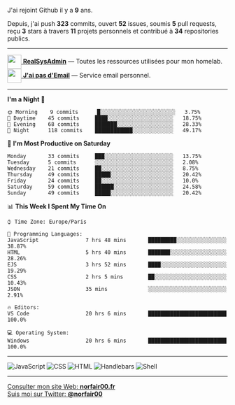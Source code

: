 J'ai rejoint Github il y a **9** ans.

Depuis, j'ai push **323** commits, ouvert **52** issues, soumis **5** pull requests, reçu **3** stars à travers **11** projets personnels et contribué à **34** repositories publics.

---

[<img src="https://avatars2.githubusercontent.com/u/64165263?s=96&v=4" width="32" height="32" align="center"> **RealSysAdmin**](https://github.com/realsysadmin-icu) — Toutes les ressources utilisées pour mon homelab.  
[<img src="https://avatars1.githubusercontent.com/u/65110091?s=96&v=4" width="32" height="32" align="center"> **J'ai pas d'Email**](https://github.com/jaipasdemail) — Service email personnel.  

---

<!--START_SECTION:waka-->
**I'm a Night 🦉** 

```text
🌞 Morning    9 commits      █░░░░░░░░░░░░░░░░░░░░░░░░   3.75% 
🌆 Daytime    45 commits     ████░░░░░░░░░░░░░░░░░░░░░   18.75% 
🌃 Evening    68 commits     ███████░░░░░░░░░░░░░░░░░░   28.33% 
🌙 Night      118 commits    ████████████░░░░░░░░░░░░░   49.17%

```
📅 **I'm Most Productive on Saturday** 

```text
Monday       33 commits     ███░░░░░░░░░░░░░░░░░░░░░░   13.75% 
Tuesday      5 commits      ░░░░░░░░░░░░░░░░░░░░░░░░░   2.08% 
Wednesday    21 commits     ██░░░░░░░░░░░░░░░░░░░░░░░   8.75% 
Thursday     49 commits     █████░░░░░░░░░░░░░░░░░░░░   20.42% 
Friday       24 commits     ██░░░░░░░░░░░░░░░░░░░░░░░   10.0% 
Saturday     59 commits     ██████░░░░░░░░░░░░░░░░░░░   24.58% 
Sunday       49 commits     █████░░░░░░░░░░░░░░░░░░░░   20.42%

```


📊 **This Week I Spent My Time On** 

```text
⌚︎ Time Zone: Europe/Paris

💬 Programming Languages: 
JavaScript               7 hrs 48 mins       █████████░░░░░░░░░░░░░░░░   38.87% 
HTML                     5 hrs 40 mins       ███████░░░░░░░░░░░░░░░░░░   28.26% 
EJS                      3 hrs 52 mins       ████░░░░░░░░░░░░░░░░░░░░░   19.29% 
CSS                      2 hrs 5 mins        ██░░░░░░░░░░░░░░░░░░░░░░░   10.43% 
JSON                     35 mins             ░░░░░░░░░░░░░░░░░░░░░░░░░   2.91%

🔥 Editors: 
VS Code                  20 hrs 6 mins       █████████████████████████   100.0%

💻 Operating System: 
Windows                  20 hrs 6 mins       █████████████████████████   100.0%

```


<!--END_SECTION:waka-->

---

![JavaScript](https://img.shields.io/static/v1?style=for-the-badge&label=JavaScript&color=555&labelColor=%23f1e05a&message=72%25)
![CSS](https://img.shields.io/static/v1?style=for-the-badge&label=CSS&color=555&labelColor=%23563d7c&message=21%25)
![HTML](https://img.shields.io/static/v1?style=for-the-badge&label=HTML&color=555&labelColor=%23e34c26&message=5.2%25)
![Handlebars](https://img.shields.io/static/v1?style=for-the-badge&label=Handlebars&color=555&labelColor=%23f7931e&message=1.5%25)
![Shell](https://img.shields.io/static/v1?style=for-the-badge&label=Shell&color=555&labelColor=%2389e051&message=0.1%25)

---

[Consulter mon site Web: **norfair00.fr**](https://norfair00.fr/)  
[Suis moi sur Twitter: **@norfair00**](https://twitter.com/norfair00)
